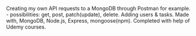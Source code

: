Creating my own API requests to a MongoDB through Postman for example. - possibilities: get, post, patch(update), delete.
Adding users & tasks.
Made with, MongoDB, Node.js, Express, mongoose(npm).
Completed with help of Udemy courses.
